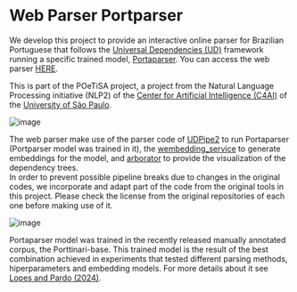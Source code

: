 # Web Parser Portparser
We develop this project to provide an interactive online parser for Brazilian Portuguese that follows the <a href='https://universaldependencies.org/'>Universal Dependencies (UD)</a> framework running a specific trained model, <a href='https://github.com/LuceleneL/Portparser'>Portaparser</a>. You can access the web parser <a href='http://200.144.192.75:8082/'>HERE<a>.

This is part of the POeTiSA project, a project from the Natural Language Processing initiative (NLP2) of the <a href='https://c4ai.inova.usp.br/'>Center for Artificial Intelligence (C4AI)</a> of the <a href='https://www5.usp.br/'>University of São Paulo</a>. 

![image](https://github.com/anasampa/web_portparser/assets/36799215/3b829355-fe99-4cac-a8bf-5d3192ea59a1)


The web parser make use of the parser code of <a href='https://github.com/ufal/udpipe'>UDPipe2</a> to run Portaparser (Portparser model was trained in it), the <a href='https://github.com/ufal/wembedding_service'>wembedding_service</a> to generate embeddings for the model, and <a href='https://github.com/Arborator/arborator-draft'>arborator</a> to provide the visualization of the dependency trees.  
In order to prevent possible pipeline breaks due to changes in the original codes, we incorporate and adapt part of the code from the original tools in this project. Please check the license from the original repositories of each one before making use of it.  

![image](https://github.com/anasampa/web_portparser/assets/36799215/d0af3d07-c2fa-4d14-8f48-78124db6f516)

Portaparser model was trained in the recently released manually annotated corpus, the Porttinari-base. This trained model is the result of the best combination achieved in experiments that tested different parsing methods, hiperparameters and embedding models. For more details about it see <a href='https://aclanthology.org/2024.propor-1.41/'>Lopes and Pardo (2024)<a>.





